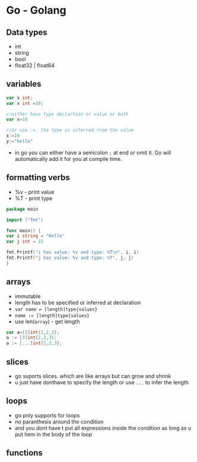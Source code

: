 # Go - Golang

## Data types

- int
- string
- bool
- float32 | float64

## variables

```go
var x int;
var x int =10;

//either have type declartion or value or both
var x=10

//or use :=. the type is inferred from the value
x:=10
y:="hello"

```

- in go you can either have a semicolon `;` at end or omit it. Go will automatically add it for you at compile time.

## formatting verbs

- %v - print value
- %T - print type

```go
package main

import ("fmt")

func main() {
var i string = "Hello"
var j int = 15

fmt.Printf("i has value: %v and type: %T\n", i, i)
fmt.Printf("j has value: %v and type: %T", j, j)
}
```

## arrays

- immutable
- length has to be specified or inferred at declaration
- `var name = [length]type{values}`
- `name := [length]type{values}`
- use len(`array`) - get length

```go
var a=[3]int{1,2,3};
a := [3]int{1,2,3};
a := [...]int{1,2,3};

```

## slices

- go suports slices. which are like arrays but can grow and shrink
- u just have donthave to specify the length or use `...` to infer the length

## loops

- go pnly supports for loops
- no paranthesis around the condition
- and you dont have t put all expressions inside the condition as long as u put hem in the body of the loop

## functions
